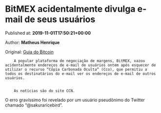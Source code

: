 
# BitMEX acidentalmente divulga e-mail de seus usuários

Published at: **2019-11-01T17:50:21+00:00**

Author: **Matheus Henrique**

Original: [Guia do Bitcoin](https://guiadobitcoin.com.br/bitmex-divulga-e-mail-de-usuarios/)


        A popular plataforma de negociação de margens, BitMEX, vazou acidentalmente endereços de e-mail de usuários ontem após esquecer de utilizar o recurso “Cópia Carbonada Oculta” (Cco), que permitiu a todos os destinatários do e-mail ver os endereços de e-mail de outros usuários.
      

        As notícias são do site CCN.
      
O erro gravíssimo foi revelado por um usuário pseudônimo do Twitter chamado “@sakuraricebird”.
